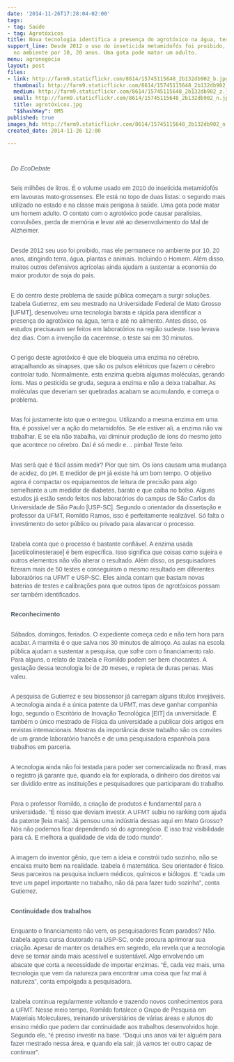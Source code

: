 ```yaml
---
date: '2014-11-26T17:28:04-02:00'
tags:
- tag: Saúde
- tag: Agrotóxicos
title: Nova tecnologia identifica a presença do agrotóxico na água, terra e no alimento
support_line: Desde 2012 o uso do inseticida metamidofós foi proibido, mas ele permanece
  no ambiente por 10, 20 anos. Uma gota pode matar um adulto.
menu: agronegócio
layout: post
files:
- link: http://farm9.staticflickr.com/8614/15745115648_2b132db902_b.jpg
  thumbnail: http://farm9.staticflickr.com/8614/15745115648_2b132db902_t.jpg
  medium: http://farm9.staticflickr.com/8614/15745115648_2b132db902_z.jpg
  small: http://farm9.staticflickr.com/8614/15745115648_2b132db902_n.jpg
  title: agrotóxicos.jpg
  "$$hashKey": 0M5
published: true
images_hd: http://farm9.staticflickr.com/8614/15745115648_2b132db902_n.jpg
created_date: 2014-11-26 12:00

---
```

<p style="margin: 0px; padding: 0px 0px 0.5em 8px; color: rgb(83, 93, 102); font-family: Arial, Verdana, Helvetica, sans-serif; font-size: 14px; line-height: 19.3151683807373px;">&nbsp;</p>

<p style="margin: 0px; padding: 0px 0px 0.5em 8px; color: rgb(83, 93, 102); font-family: Arial, Verdana, Helvetica, sans-serif; font-size: 14px; line-height: 19.3151683807373px;"><em>Do EcoDebate</em></p>

<p style="margin: 0px; padding: 0px 0px 0.5em 8px; color: rgb(83, 93, 102); font-family: Arial, Verdana, Helvetica, sans-serif; font-size: 14px; line-height: 19.3151683807373px;"><br />
Seis milh&otilde;es de litros. &Eacute; o volume usado em 2010 do inseticida metamidof&oacute;s em lavouras mato-grossenses. Ele est&aacute; no topo de duas listas: o segundo mais utilizado no estado e na classe mais perigosa &agrave; sa&uacute;de. Uma gota pode matar um homem adulto. O contato com o agrot&oacute;xico pode causar paralisias, convuls&otilde;es, perda de mem&oacute;ria e levar at&eacute; ao desenvolvimento do Mal de Alzheimer.</p>

<p style="margin: 0px; padding: 0px 0px 0.5em 8px; color: rgb(83, 93, 102); font-family: Arial, Verdana, Helvetica, sans-serif; font-size: 14px; line-height: 19.3151683807373px;"><br />
Desde 2012 seu uso foi proibido, mas ele permanece no ambiente por 10, 20 anos, atingindo terra, &aacute;gua, plantas e animais. Incluindo o Homem. Al&eacute;m disso, muitos outros defensivos agr&iacute;colas ainda ajudam a sustentar a economia do maior produtor de soja do pa&iacute;s.</p>

<p style="margin: 0px; padding: 0px 0px 0.5em 8px; color: rgb(83, 93, 102); font-family: Arial, Verdana, Helvetica, sans-serif; font-size: 14px; line-height: 19.3151683807373px;"><br />
E do centro deste problema de sa&uacute;de p&uacute;blica come&ccedil;am a surgir solu&ccedil;&otilde;es. Izabela Gutierrez, em seu mestrado na Universidade Federal de Mato Grosso [UFMT], desenvolveu uma tecnologia barata e r&aacute;pida para identificar a presen&ccedil;a do agrot&oacute;xico na &aacute;gua, terra e at&eacute; no alimento. Antes disso, os estudos precisavam ser feitos em laborat&oacute;rios na regi&atilde;o sudeste. Isso levava dez dias. Com a inven&ccedil;&atilde;o da cacerense, o teste sai em 30 minutos.</p>

<p style="margin: 0px; padding: 0px 0px 0.5em 8px; color: rgb(83, 93, 102); font-family: Arial, Verdana, Helvetica, sans-serif; font-size: 14px; line-height: 19.3151683807373px;"><br />
O perigo deste agrot&oacute;xico &eacute; que ele bloqueia uma enzima no c&eacute;rebro, atrapalhando as sinapses, que s&atilde;o os pulsos el&eacute;tricos que fazem o c&eacute;rebro controlar tudo. Normalmente, esta enzima quebra algumas mol&eacute;culas, gerando &iacute;ons. Mas o pesticida se gruda, segura a enzima e n&atilde;o a deixa trabalhar. As mol&eacute;culas que deveriam ser quebradas acabam se acumulando, e come&ccedil;a o problema.</p>

<p style="margin: 0px; padding: 0px 0px 0.5em 8px; color: rgb(83, 93, 102); font-family: Arial, Verdana, Helvetica, sans-serif; font-size: 14px; line-height: 19.3151683807373px;"><br />
Mas foi justamente isto que o entregou. Utilizando a mesma enzima em uma fita, &eacute; poss&iacute;vel ver a a&ccedil;&atilde;o do metamidof&oacute;s. Se ele estiver ali, a enzima n&atilde;o vai trabalhar. E se ela n&atilde;o trabalha, vai diminuir produ&ccedil;&atilde;o de &iacute;ons do mesmo jeito que acontece no c&eacute;rebro. Da&iacute; &eacute; s&oacute; medir e&hellip; pimba! Teste feito.</p>

<p style="margin: 0px; padding: 0px 0px 0.5em 8px; color: rgb(83, 93, 102); font-family: Arial, Verdana, Helvetica, sans-serif; font-size: 14px; line-height: 19.3151683807373px;"><br />
Mas ser&aacute; que &eacute; f&aacute;cil assim medir? Pior que sim. Os &iacute;ons causam uma mudan&ccedil;a de acidez, do pH. E medidor de pH j&aacute; existe h&aacute; um bom tempo. O objetivo agora &eacute; compactar os equipamentos de leitura de precis&atilde;o para algo semelhante a um medidor de diabetes, barato e que caiba no bolso. Alguns estudos j&aacute; est&atilde;o sendo feitos nos laborat&oacute;rios do campus de S&atilde;o Carlos da Universidade de S&atilde;o Paulo [USP-SC]. Segundo o orientador da disserta&ccedil;&atilde;o e professor da UFMT, Romildo Ramos, isso &eacute; perfeitamente realiz&aacute;vel. S&oacute; falta o investimento do setor p&uacute;blico ou privado para alavancar o processo.</p>

<p style="margin: 0px; padding: 0px 0px 0.5em 8px; color: rgb(83, 93, 102); font-family: Arial, Verdana, Helvetica, sans-serif; font-size: 14px; line-height: 19.3151683807373px;"><br />
Izabela conta que o processo &eacute; bastante confi&aacute;vel. A enzima usada [acetilcolinesterase] &eacute; bem espec&iacute;fica. Isso significa que coisas como sujeira e outros elementos n&atilde;o v&atilde;o alterar o resultado. Al&eacute;m disso, os pesquisadores fizeram mais de 50 testes e conseguiram o mesmo resultado em diferentes laborat&oacute;rios na UFMT e USP-SC. Eles ainda contam que bastam novas baterias de testes e calibra&ccedil;&otilde;es para que outros tipos de agrot&oacute;xicos possam ser tamb&eacute;m identificados.</p>

<p style="margin: 0px; padding: 0px 0px 0.5em 8px; color: rgb(83, 93, 102); font-family: Arial, Verdana, Helvetica, sans-serif; font-size: 14px; line-height: 19.3151683807373px;"><br />
<strong>Reconhecimento</strong></p>

<p style="margin: 0px; padding: 0px 0px 0.5em 8px; color: rgb(83, 93, 102); font-family: Arial, Verdana, Helvetica, sans-serif; font-size: 14px; line-height: 19.3151683807373px;"><br />
S&aacute;bados, domingos, feriados. O expediente come&ccedil;a cedo e n&atilde;o tem hora para acabar. A marmita &eacute; o que salva nos 30 minutos de almo&ccedil;o. As aulas na escola p&uacute;blica ajudam a sustentar a pesquisa, que sofre com o financiamento ralo. Para alguns, o relato de Izabela e Romildo podem ser bem chocantes. A gesta&ccedil;&atilde;o dessa tecnologia foi de 20 meses, e repleta de duras penas. Mas valeu.</p>

<p style="margin: 0px; padding: 0px 0px 0.5em 8px; color: rgb(83, 93, 102); font-family: Arial, Verdana, Helvetica, sans-serif; font-size: 14px; line-height: 19.3151683807373px;"><br />
A pesquisa de Gutierrez e seu biossensor j&aacute; carregam alguns t&iacute;tulos invej&aacute;veis. A tecnologia ainda &eacute; a &uacute;nica patente da UFMT, mas deve ganhar companhia logo, segundo o Escrit&oacute;rio de Inova&ccedil;&atilde;o Tecnol&oacute;gica [EIT] da universidade. &Eacute; tamb&eacute;m o &uacute;nico mestrado de F&iacute;sica da universidade a publicar dois artigos em revistas internacionais. Mostras da import&acirc;ncia deste trabalho s&atilde;o os convites de um grande laborat&oacute;rio franc&ecirc;s e de uma pesquisadora espanhola para trabalhos em parceria.</p>

<p style="margin: 0px; padding: 0px 0px 0.5em 8px; color: rgb(83, 93, 102); font-family: Arial, Verdana, Helvetica, sans-serif; font-size: 14px; line-height: 19.3151683807373px;"><br />
A tecnologia ainda n&atilde;o foi testada para poder ser comercializada no Brasil, mas o registro j&aacute; garante que, quando ela for explorada, o dinheiro dos direitos vai ser dividido entre as institui&ccedil;&otilde;es e pesquisadores que participaram do trabalho.</p>

<p style="margin: 0px; padding: 0px 0px 0.5em 8px; color: rgb(83, 93, 102); font-family: Arial, Verdana, Helvetica, sans-serif; font-size: 14px; line-height: 19.3151683807373px;"><br />
Para o professor Romildo, a cria&ccedil;&atilde;o de produtos &eacute; fundamental para a universidade. &ldquo;&Eacute; nisso que deviam investir. A UFMT subiu no ranking com ajuda da patente [leia mais]. J&aacute; pensou uma ind&uacute;stria dessas aqui em Mato Grosso? N&oacute;s n&atilde;o podemos ficar dependendo s&oacute; do agroneg&oacute;cio. E isso traz visibilidade para c&aacute;. E melhora a qualidade de vida de todo mundo&rdquo;.</p>

<p style="margin: 0px; padding: 0px 0px 0.5em 8px; color: rgb(83, 93, 102); font-family: Arial, Verdana, Helvetica, sans-serif; font-size: 14px; line-height: 19.3151683807373px;"><br />
A imagem do inventor g&ecirc;nio, que tem a ideia e constr&oacute;i tudo sozinho, n&atilde;o se encaixa muito bem na realidade. Izabela &eacute; matem&aacute;tica. Seu orientador &eacute; f&iacute;sico. Seus parceiros na pesquisa incluem m&eacute;dicos, qu&iacute;micos e bi&oacute;logos. E &ldquo;cada um teve um papel importante no trabalho, n&atilde;o d&aacute; para fazer tudo sozinha&rdquo;, conta Gutierrez.</p>

<p style="margin: 0px; padding: 0px 0px 0.5em 8px; color: rgb(83, 93, 102); font-family: Arial, Verdana, Helvetica, sans-serif; font-size: 14px; line-height: 19.3151683807373px;"><br />
<strong>Continuidade dos trabalhos</strong></p>

<p style="margin: 0px; padding: 0px 0px 0.5em 8px; color: rgb(83, 93, 102); font-family: Arial, Verdana, Helvetica, sans-serif; font-size: 14px; line-height: 19.3151683807373px;"><br />
Enquanto o financiamento n&atilde;o vem, os pesquisadores ficam parados? N&atilde;o. Izabela agora cursa doutorado na USP-SC, onde procura aprimorar sua cria&ccedil;&atilde;o. Apesar de manter os detalhes em segredo, ela revela que a tecnologia deve se tornar ainda mais acess&iacute;vel e sustent&aacute;vel. Algo envolvendo um abacate que corta a necessidade de importar enzimas. &ldquo;&Eacute;, cada vez mais, uma tecnologia que vem da natureza para encontrar uma coisa que faz mal &agrave; natureza&rdquo;, conta empolgada a pesquisadora.</p>

<p style="margin: 0px; padding: 0px 0px 0.5em 8px; color: rgb(83, 93, 102); font-family: Arial, Verdana, Helvetica, sans-serif; font-size: 14px; line-height: 19.3151683807373px;"><br />
Izabela continua regularmente voltando e trazendo novos conhecimentos para a UFMT. Nesse meio tempo, Romildo fortalece o Grupo de Pesquisa em Materiais Moleculares, treinando universit&aacute;rios de v&aacute;rias &aacute;reas e alunos do ensino m&eacute;dio que podem dar continuidade aos trabalhos desenvolvidos hoje. Segundo ele, &ldquo;&eacute; preciso investir na base. &ldquo;Daqui uns anos vai ter algu&eacute;m para fazer mestrado nessa &aacute;rea, e quando ela sair, j&aacute; vamos ter outro capaz de continuar&rdquo;.</p>
